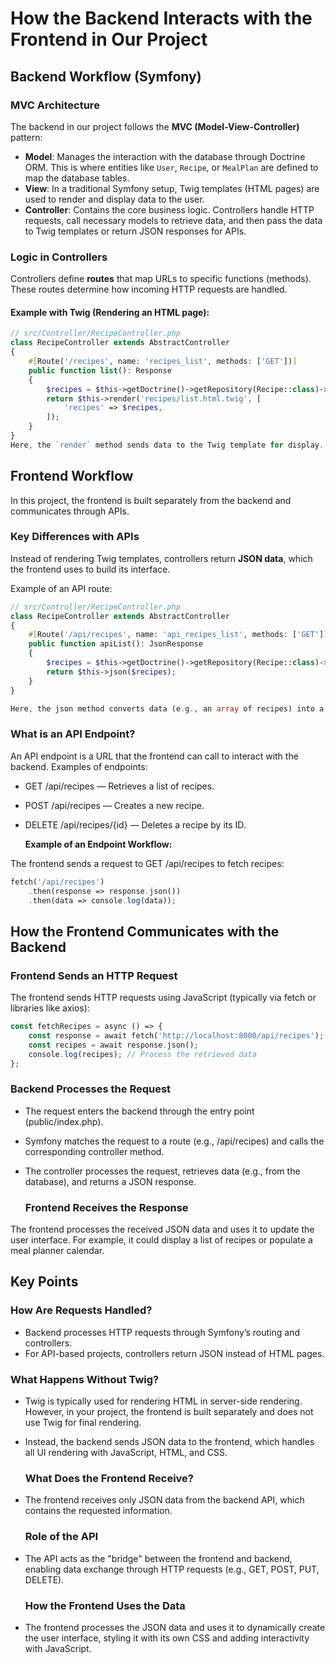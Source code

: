
# How the Backend Interacts with the Frontend in Our Project




## Backend Workflow (Symfony)

  ### MVC Architecture
The backend in our project follows the **MVC (Model-View-Controller)** pattern:

- **Model**: Manages the interaction with the database through Doctrine ORM. This is where entities like `User`, `Recipe`, or `MealPlan` are defined to map the database tables.
- **View**: In a traditional Symfony setup, Twig templates (HTML pages) are used to render and display data to the user.
- **Controller**: Contains the core business logic. Controllers handle HTTP requests, call necessary models to retrieve data, and then pass the data to Twig templates or return JSON responses for APIs.

### Logic in Controllers
Controllers define **routes** that map URLs to specific functions (methods). These routes determine how incoming HTTP requests are handled.

#### Example with Twig (Rendering an HTML page):

```php
// src/Controller/RecipeController.php
class RecipeController extends AbstractController
{
    #[Route('/recipes', name: 'recipes_list', methods: ['GET'])]
    public function list(): Response
    {
        $recipes = $this->getDoctrine()->getRepository(Recipe::class)->findAll();
        return $this->render('recipes/list.html.twig', [
            'recipes' => $recipes,
        ]);
    }
}
Here, the `render` method sends data to the Twig template for display.

```




## Frontend Workflow

In this project, the frontend is built separately from the backend and communicates through APIs.

  ### Key Differences with APIs
Instead of rendering Twig templates, controllers return **JSON data**, which the frontend uses to build its interface.

Example of an API route:

```php
// src/Controller/RecipeController.php
class RecipeController extends AbstractController
{
    #[Route('/api/recipes', name: 'api_recipes_list', methods: ['GET'])]
    public function apiList(): JsonResponse
    {
        $recipes = $this->getDoctrine()->getRepository(Recipe::class)->findAll();
        return $this->json($recipes);
    }
}

Here, the json method converts data (e.g., an array of recipes) into a JSON response, which is sent back to the frontend.

```

  ### What is an API Endpoint?
An API endpoint is a URL that the frontend can call to interact with the backend. Examples of endpoints:

- GET /api/recipes — Retrieves a list of recipes.
- POST /api/recipes — Creates a new recipe.
- DELETE /api/recipes/{id} — Deletes a recipe by its ID.

    **Example of an Endpoint Workflow:**

The frontend sends a request to GET /api/recipes to fetch recipes:

```php
fetch('/api/recipes')
    .then(response => response.json())
    .then(data => console.log(data));

```




## How the Frontend Communicates with the Backend


  ### Frontend Sends an HTTP Request
The frontend sends HTTP requests using JavaScript (typically via fetch or libraries like axios):

```php  
const fetchRecipes = async () => {
    const response = await fetch('http://localhost:8000/api/recipes');
    const recipes = await response.json();
    console.log(recipes); // Process the retrieved data
};
```
  ### Backend Processes the Request

- The request enters the backend through the entry point (public/index.php).
- Symfony matches the request to a route (e.g., /api/recipes) and calls the corresponding controller method.
- The controller processes the request, retrieves data (e.g., from the database), and returns a JSON response.

  ### Frontend Receives the Response
The frontend processes the received JSON data and uses it to update the user interface. For example, it could display a list of recipes or populate a meal planner calendar.





## Key Points

  ### How Are Requests Handled?

- Backend processes HTTP requests through Symfony’s routing and controllers.
- For API-based projects, controllers return JSON instead of HTML pages.

 ### What Happens Without Twig?

- Twig is typically used for rendering HTML in server-side rendering. However, in your project, the frontend is built separately and does not use Twig for final rendering.
- Instead, the backend sends JSON data to the frontend, which handles all UI rendering with JavaScript, HTML, and CSS.

  ### What Does the Frontend Receive?

- The frontend receives only JSON data from the backend API, which contains the requested information.

  ### Role of the API

- The API acts as the "bridge" between the frontend and backend, enabling data exchange through HTTP requests (e.g., GET, POST, PUT, DELETE).

  ### How the Frontend Uses the Data

- The frontend processes the JSON data and uses it to dynamically create the user interface, styling it with its own CSS and adding interactivity with JavaScript.









